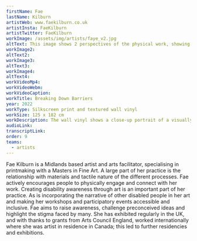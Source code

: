 ```yaml
---
firstName: Fae
lastName: Kilburn
artistWeb: www.faekilburn.co.uk
artistInsta: FaeKilburn
artistTwitter: FaeKilburn
workImage: /assets/img/artists/faye_v2.jpg
altText: This image shows 2 perspectives of the physical work, showing words which are shared in the audio description and transcription in full scrawled over a distorted image of a female face. The colors are dark-brown to black for the portrait of the face with the letters shown in a bronze-brown colour.
workImage2:
altText2:
workImage3:
altText3:
workImage4:
altText4:
workVideoMp4:
workVideoWebm:
workVideoCaption:
workTitle: Breaking Down Barriers
year: 2022
workType: Silkscreen print and textured wall vinyl
workSize: 125 x 182 cm
workDescription: The wall vinyl shows a close-up portrait of a visually impaired female, with quotes from other blind and partially sighted people overlying it in text made with a textured surface. This piece explores the stigma faced by many and the preconceived ideas people have of what people with sight loss can and cannot achieve, to the rich and stimulating ways sight loss often informs an artist's practice. Fae has also created an A3 zinc etching of the piece, that offers visual and tactile contrast.
audioLink:
transcriptLink:
order: 9
teams:
  - artists
---
```


Fae Kilburn is a Midlands based artist and arts facilitator, specialising in printmaking with a Masters in Fine Art. A large part of her practice is the relationship with materials and tactile nature of the different processes. Fae actively encourages people to physically engage and connect with her work. Creating disability awareness through art is an important part of her practice. As is incorporating the narrative of other disabled people in her art and making her workshops and participatory events accessible and inclusive. Fae aims to raise awareness, challenge preconceived ideas and highlight the stigma faced by many. She has exhibited regularly in the UK, and with thanks to grants from Arts Council England, worked internationally where she was artist in residence in Canada; this led to further residencies and exhibitions. 
